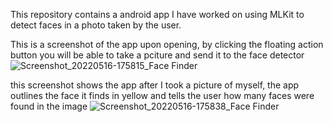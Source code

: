 This repository contains a android app I have worked on using MLKit to detect faces in a photo taken by the user.

This is a screenshot of the app upon opening, by clicking the floating action button you will be able to take a pciture and send it to the face detector
![Screenshot_20220516-175815_Face Finder](https://user-images.githubusercontent.com/64454503/168689510-61285662-a4ea-4a54-b5f7-dfd6435589d8.jpg)

this screenshot shows the app after I took a picture of myself, the app outlines the face it finds in yellow and tells the user how many faces were found in the image
![Screenshot_20220516-175838_Face Finder](https://user-images.githubusercontent.com/64454503/168689492-df00fe1c-93ac-4b2e-a772-da0dfe885455.jpg)

